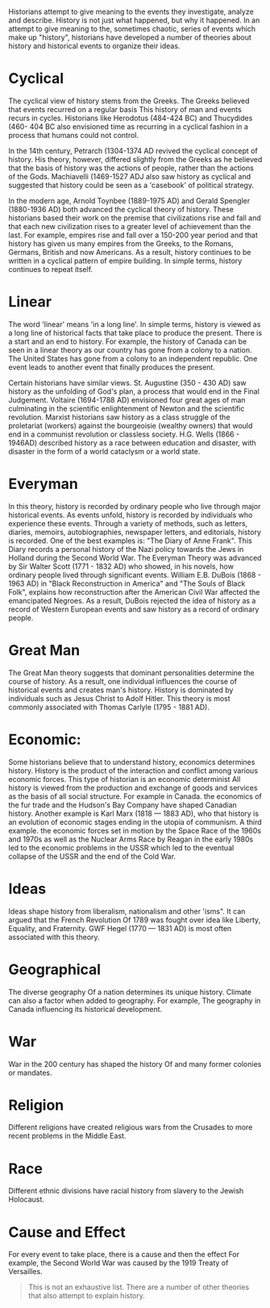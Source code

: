 Historians attempt to give meaning to the events they investigate, analyze and describe. History is not just what happened, but why it happened. In an attempt to give meaning to the, sometimes chaotic, series of events which make up "history", historians have developed a number of theories about history and historical events to organize their ideas.
# Cyclical
The cyclical view of history stems from the Greeks. The Greeks believed that events recurred on a regular basis This history of man and events recurs in cycles. Historians like Herodotus (484-424 BC) and Thucydides (460- 404 BC also envisioned time as recurring in a cyclical fashion in a process that humans could not control.

In the 14th century, Petrarch (1304-1374 AD revived the cyclical concept of history. His theory, however, differed slightly from the Greeks as he believed that the basis of history was the actions of people, rather than the actions of the Gods. Machiavelli (1469-1527 ADJ also saw history as cyclical and suggested that history could be seen as a 'casebook' of political strategy.

In the modern age, Arnold Toynbee (1889-1975 AD) and Gerald Spengler (1880-1936 AD) both advanced the cyclical theory of history. These historians based their work on the premise that civilizations rise and fall and that each new civilization rises to a greater level of achievement than the last. For example, empires rise and fall over a 150-200 year period and that history has given us many empires from the Greeks, to the Romans, Germans, British and now Americans. As a result, history continues to be written in a cyclical pattern of empire building. In simple terms, history continues to repeat itself.
# Linear
The word 'linear' means 'in a long line'. In simple terms, history is viewed as a long line of historical facts that take place to produce the present. There is a start and an end to history. For example, the history of Canada can be seen in a linear theory as our country has gone from a colony to a nation. The United States has gone from a colony to an independent republic. One event leads to another event that finally produces the present.

Certain historians have similar views. St. Augustine (350 - 430 AD) saw history as the unfolding of God's plan, a process that would end in the Final Judgement. Voltaire (1694-1788 AD) envisioned four great ages of man culminating in the scientific enlightenment of Newton and the scientific revolution. Marxist historians saw history as a class struggle of the proletariat (workers) against the bourgeoisie (wealthy owners) that would end in a communist revolution or classless society. H.G. Wells (1866 - 1946AD) described history as a race between education and disaster, with disaster in the form of a world cataclysm or a world state.
# Everyman
In this theory, history is recorded by ordinary people who live through major historical events. As events unfold, history is recorded by individuals who experience these events. Through a variety of methods, such as letters, diaries, memoirs, autobiographies, newspaper letters, and editorials, history is recorded. One of the best examples is: "The Diary of Anne Frank". This Diary records a personal history of the Nazi policy towards the Jews in Holland during the Second World War. The Everyman Theory was advanced by Sir Walter Scott (1771 - 1832 AD) who showed, in his novels, how ordinary people lived through significant events. William E.B. DuBois (1868 - 1963 AD) in "Black Reconstruction in America" and "The Souls of Black Folk", explains how reconstruction after the American Civil War affected the emancipated Negroes. As a result, DuBois rejected the idea of history as a record of Western European events and saw history as a record of ordinary people.

# Great Man

The Great Man theory suggests that dominant personalities determine the course of history. As a result, one individual influences the course of historical events and creates man's history. History is dominated by individuals such as Jesus Christ to Adolf Hitler. This theory is most commonly associated with Thomas Carlyle (1795 - 1881 AD).
# Economic:

Some historians believe that to understand history, economics determines history. History is the product of the interaction and conflict among various economic forces. This type of historian is an economic determinist All history is viewed from the production and exchange of goods and services as the basis of all social structure. For example in Canada. the economics of the fur trade and the Hudson's Bay Company have shaped Canadian history. Another example is Karl Marx (1818 — 1883 AD), who that history is an evolution of economic stages ending in the utopia of communism. A third example. the economic forces set in motion by the Space Race of the 1960s and 1970s as well as the Nuclear Arms Race by Reagan in the early 1980s led to the economic problems in the USSR which led to the eventual collapse of the USSR and the end of the Cold War.
# Ideas
Ideas shape history from liberalism, nationalism and other 'isms". It can argued that the French Revolution Of 1789 was fought over idea like Liberty, Equality, and Fraternity. GWF Hegel (1770 — 1831 AD) is most often associated with this theory.
# Geographical
The diverse geography Of a nation determines its unique history. Climate can also a factor when added to geography. For example, The geography in Canada influencing its historical development.
# War
War in the 200 century has shaped the history Of and many former colonies or mandates.
# Religion
Different religions have created religious wars from the Crusades to more recent problems in the Middle East.
# Race
Different ethnic divisions have racial history from slavery to the Jewish Holocaust.
# Cause and Effect
For every event to take place, there is a cause and then the effect For example, the Second World War was caused by the 1919 Treaty of Versailles.

>This is not an exhaustive list. There are a number of other theories that also attempt to explain history.
